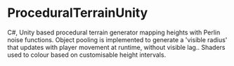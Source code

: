 # ProceduralTerrainUnity
C#, Unity based procedural terrain generator mapping heights with Perlin noise functions. Object pooling is implemented to generate a 'visible radius' that updates with player movement at runtime, without visible lag.. Shaders used to colour based on customisable height intervals.
